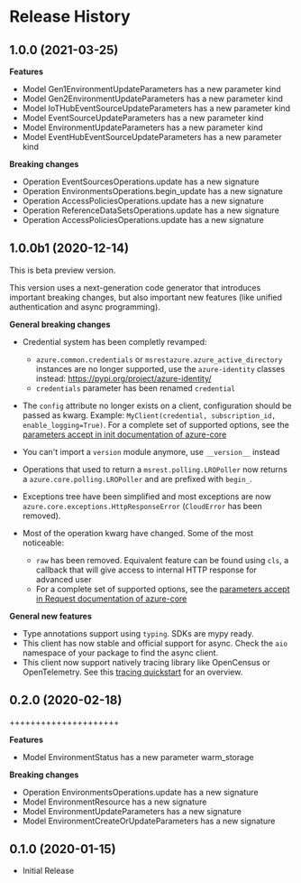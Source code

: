 # Release History

## 1.0.0 (2021-03-25)

**Features**

  - Model Gen1EnvironmentUpdateParameters has a new parameter kind
  - Model Gen2EnvironmentUpdateParameters has a new parameter kind
  - Model IoTHubEventSourceUpdateParameters has a new parameter kind
  - Model EventSourceUpdateParameters has a new parameter kind
  - Model EnvironmentUpdateParameters has a new parameter kind
  - Model EventHubEventSourceUpdateParameters has a new parameter kind

**Breaking changes**

  - Operation EventSourcesOperations.update has a new signature
  - Operation EnvironmentsOperations.begin_update has a new signature
  - Operation AccessPoliciesOperations.update has a new signature
  - Operation ReferenceDataSetsOperations.update has a new signature
  - Operation AccessPoliciesOperations.update has a new signature

## 1.0.0b1 (2020-12-14)

This is beta preview version.

This version uses a next-generation code generator that introduces important breaking changes, but also important new features (like unified authentication and async programming).

**General breaking changes**

- Credential system has been completly revamped:

  - `azure.common.credentials` or `msrestazure.azure_active_directory` instances are no longer supported, use the `azure-identity` classes instead: https://pypi.org/project/azure-identity/
  - `credentials` parameter has been renamed `credential`

- The `config` attribute no longer exists on a client, configuration should be passed as kwarg. Example: `MyClient(credential, subscription_id, enable_logging=True)`. For a complete set of
  supported options, see the [parameters accept in init documentation of azure-core](https://github.com/Azure/azure-sdk-for-python/blob/master/sdk/core/azure-core/CLIENT_LIBRARY_DEVELOPER.md#available-policies)
- You can't import a `version` module anymore, use `__version__` instead
- Operations that used to return a `msrest.polling.LROPoller` now returns a `azure.core.polling.LROPoller` and are prefixed with `begin_`.
- Exceptions tree have been simplified and most exceptions are now `azure.core.exceptions.HttpResponseError` (`CloudError` has been removed).
- Most of the operation kwarg have changed. Some of the most noticeable:

  - `raw` has been removed. Equivalent feature can be found using `cls`, a callback that will give access to internal HTTP response for advanced user
  - For a complete set of
  supported options, see the [parameters accept in Request documentation of azure-core](https://github.com/Azure/azure-sdk-for-python/blob/master/sdk/core/azure-core/CLIENT_LIBRARY_DEVELOPER.md#available-policies)

**General new features**

- Type annotations support using `typing`. SDKs are mypy ready.
- This client has now stable and official support for async. Check the `aio` namespace of your package to find the async client.
- This client now support natively tracing library like OpenCensus or OpenTelemetry. See this [tracing quickstart](https://github.com/Azure/azure-sdk-for-python/tree/master/sdk/core/azure-core-tracing-opentelemetry) for an overview.

## 0.2.0 (2020-02-18)
+++++++++++++++++++++

**Features**

- Model EnvironmentStatus has a new parameter warm_storage

**Breaking changes**

- Operation EnvironmentsOperations.update has a new signature
- Model EnvironmentResource has a new signature
- Model EnvironmentUpdateParameters has a new signature
- Model EnvironmentCreateOrUpdateParameters has a new signature

## 0.1.0 (2020-01-15)

  - Initial Release
